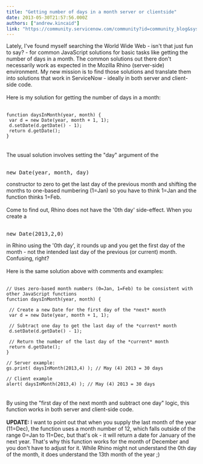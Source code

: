 ```yaml
---
title: "Getting number of days in a month server or clientside"
date: 2013-05-30T21:57:56.000Z
authors: ["andrew.kincaid"]
link: "https://community.servicenow.com/community?id=community_blog&sys_id=a6cca265dbd0dbc01dcaf3231f96193d"
---
```

<p>Lately, I've found myself searching the World Wide Web - isn't that just fun to say? - for common JavaScript solutions for basic tasks like getting the number of days in a month. The common solutions out there don't necessarily work as expected in the Mozilla Rhino (server-side) environment. My new mission is to find those solutions and translate them into solutions that work in ServiceNow - ideally in both server and client-side code.<br /><br />Here is my solution for getting the number of days in a month:<br /><!--break--><br /><code lang="javascript"><br />function daysInMonth(year, month) {<br /> var d = new Date(year, month + 1, 1);<br /> d.setDate(d.getDate() - 1);<br /> return d.getDate();<br />}<br /></code><br /><br />The usual solution involves setting the "day" argument of the <pre __default_attr="plain" __jive_macro_name="code" class="jive_text_macro jive_macro_code"><br />new Date(year, month, day)</pre>constructor to zero to get the last day of the previous month and shifting the months to one-based numbering (1=Jan) so you have to think 1=Jan and the function thinks 1=Feb.<br /><br />Come to find out, Rhino does not have the '0th day' side-effect. When you create a <pre __default_attr="plain" __jive_macro_name="code" class="jive_text_macro jive_macro_code"><br />new Date(2013,2,0)</pre>in Rhino using the '0th day', it rounds up and you get the first day of the month - not the intended last day of the previous (or current) month. Confusing, right?<br /><br />Here is the same solution above with comments and examples:<br /><br /><code lang="javascript"><br />// Uses zero-based month numbers (0=Jan, 1=Feb) to be consistent with other JavaScript functions<br />function daysInMonth(year, month) {<br /><br /> // Create a new Date for the first day of the *next* month<br /> var d = new Date(year, month + 1, 1);<br /><br /> // Subtract one day to get the last day of the *current* month<br /> d.setDate(d.getDate() - 1);<br /><br /> // Return the number of the last day of the *current* month<br /> return d.getDate();<br />}<br /><br />// Server example:<br />gs.print( daysInMonth(2013,4) ); // May (4) 2013 = 30 days<br /><br />// Client example<br />alert( daysInMonth(2013,4) ); // May (4) 2013 = 30 days<br /></code><br /><br />By using the "first day of the next month and subtract one day" logic, this function works in both server and client-side code.<br /><br /><strong>UPDATE:</strong> I want to point out that when you supply the last month of the year (11=Dec), the function uses a month number of 12, which falls outside of the range 0=Jan to 11=Dec, but that's ok - it will return a date for January of the next year. That's why this function works for the month of December and you don't have to adjust for it. While Rhino might not understand the 0th day of the month, it does understand the 13th month of the year ;)</p>